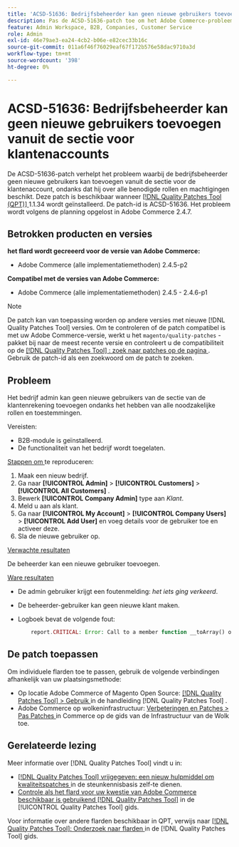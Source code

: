 ```yaml
---
title: 'ACSD-51636: Bedrijfsbeheerder kan geen nieuwe gebruikers toevoegen vanuit de sectie voor klantenaccounts'
description: Pas de ACSD-51636-patch toe om het Adobe Commerce-probleem op te lossen, waarbij de bedrijfsbeheerder geen nieuwe gebruikers kan toevoegen uit de sectie voor de klantenaccount, ondanks dat hij over alle benodigde rollen en machtigingen beschikt.
feature: Admin Workspace, B2B, Companies, Customer Service
role: Admin
exl-id: 46e79ae3-ea24-4cb2-b06e-e82cec33b16c
source-git-commit: 011a6f46f76029eaf67f172b576e58dac9710a3d
workflow-type: tm+mt
source-wordcount: '398'
ht-degree: 0%

---
```


# ACSD-51636: Bedrijfsbeheerder kan geen nieuwe gebruikers toevoegen vanuit de sectie voor klantenaccounts

De ACSD-51636-patch verhelpt het probleem waarbij de bedrijfsbeheerder geen nieuwe gebruikers kan toevoegen vanuit de sectie voor de klantenaccount, ondanks dat hij over alle benodigde rollen en machtigingen beschikt. Deze patch is beschikbaar wanneer [[!DNL Quality Patches Tool (QPT)] ](https://experienceleague.adobe.com/en/docs/commerce-operations/tools/quality-patches-tool/quality-patches-tool-to-self-serve-quality-patches) 1.1.34 wordt geïnstalleerd. De patch-id is ACSD-51636. Het probleem wordt volgens de planning opgelost in Adobe Commerce 2.4.7.

## Betrokken producten en versies

**het flard wordt gecreeerd voor de versie van Adobe Commerce:**

* Adobe Commerce (alle implementatiemethoden) 2.4.5-p2

**Compatibel met de versies van Adobe Commerce:**

* Adobe Commerce (alle implementatiemethoden) 2.4.5 - 2.4.6-p1

>[!NOTE]
>
>De patch kan van toepassing worden op andere versies met nieuwe [!DNL Quality Patches Tool] versies. Om te controleren of de patch compatibel is met uw Adobe Commerce-versie, werkt u het `magento/quality-patches` -pakket bij naar de meest recente versie en controleert u de compatibiliteit op de [[!DNL Quality Patches Tool] : zoek naar patches op de pagina ](https://experienceleague.adobe.com/tools/commerce-quality-patches/index.html) . Gebruik de patch-id als een zoekwoord om de patch te zoeken.

## Probleem

Het bedrijf admin kan geen nieuwe gebruikers van de sectie van de klantenrekening toevoegen ondanks het hebben van alle noodzakelijke rollen en toestemmingen.

Vereisten:

* B2B-module is geïnstalleerd.
* De functionaliteit van het bedrijf wordt toegelaten.

<u> Stappen om </u> te reproduceren:

1. Maak een nieuw bedrijf.
1. Ga naar **[!UICONTROL Admin]** > **[!UICONTROL Customers]** > **[!UICONTROL All Customers]** .
1. Bewerk **[!UICONTROL Company Admin]** type aan *Klant*.
1. Meld u aan als klant.
1. Ga naar **[!UICONTROL My Account]** > **[!UICONTROL Company Users]** > **[!UICONTROL Add User]** en voeg details voor de gebruiker toe en activeer deze.
1. Sla de nieuwe gebruiker op.

<u> Verwachte resultaten </u>

De beheerder kan een nieuwe gebruiker toevoegen.

<u> Ware resultaten </u>

* De admin gebruiker krijgt een foutenmelding: *het iets ging verkeerd*.
* De beheerder-gebruiker kan geen nieuwe klant maken.
* Logboek bevat de volgende fout:

  ```PHP
      report.CRITICAL: Error: Call to a member function __toArray() on null in app/code/Magento/LoginAsCustomerLogging/Observer/LogSaveCustomerObserver.php:123
  ```

## De patch toepassen

Om individuele flarden toe te passen, gebruik de volgende verbindingen afhankelijk van uw plaatsingsmethode:

* Op locatie Adobe Commerce of Magento Open Source: [[!DNL Quality Patches Tool] > Gebruik ](/help/tools/quality-patches-tool/usage.md) in de handleiding [!DNL Quality Patches Tool] .
* Adobe Commerce op wolkeninfrastructuur: [ Verbeteringen en Patches > Pas Patches ](https://experienceleague.adobe.com/docs/commerce-cloud-service/user-guide/develop/upgrade/apply-patches.html) in Commerce op de gids van de Infrastructuur van de Wolk toe.

## Gerelateerde lezing

Meer informatie over [!DNL Quality Patches Tool] vindt u in:

* [[!DNL Quality Patches Tool]  vrijgegeven: een nieuw hulpmiddel om kwaliteitspatches ](https://experienceleague.adobe.com/en/docs/commerce-operations/tools/quality-patches-tool/quality-patches-tool-to-self-serve-quality-patches) in de steunkennisbasis zelf-te dienen.
* [ Controle als het flard voor uw kwestie van Adobe Commerce beschikbaar is gebruikend  [!DNL Quality Patches Tool]](/help/tools/quality-patches-tool/patches-available-in-qpt/check-patch-for-magento-issue-with-magento-quality-patches.md) in de [!UICONTROL Quality Patches Tool] gids.


Voor informatie over andere flarden beschikbaar in QPT, verwijs naar [[!DNL Quality Patches Tool]: Onderzoek naar flarden ](<https://experienceleague.adobe.com/tools/commerce-quality-patches/index.html>) in de [!DNL Quality Patches Tool] gids.

